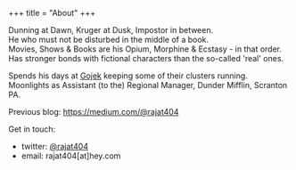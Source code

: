 +++
title = "About"
+++

Dunning at Dawn, Kruger at Dusk, Impostor in between. \
He who must not be disturbed in the middle of a book. \
Movies, Shows & Books are his Opium, Morphine & Ecstasy - in that order. \
Has stronger bonds with fictional characters than the so-called 'real' ones.


Spends his days at [Gojek](http://gojek.io) keeping some of their clusters running. \
Moonlights as Assistant (to the) Regional Manager, Dunder Mifflin, Scranton PA.

Previous blog: https://medium.com/@rajat404

Get in touch:
- twitter: [@rajat404](https://twitter.com/rajat404)
- email: rajat404[at]hey.com
